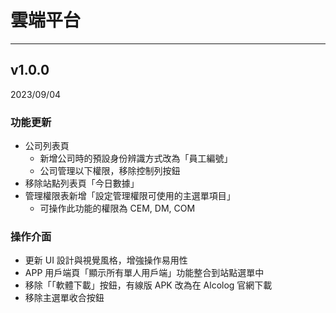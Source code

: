 # 雲端平台

---

## v1.0.0

2023/09/04

### 功能更新

* 公司列表頁
	* 新增公司時的預設身份辨識方式改為「員工編號」
	* 公司管理以下權限，移除控制列按鈕
* 移除站點列表頁「今日數據」
* 管理權限表新增「設定管理權限可使用的主選單項目」
	* 可操作此功能的權限為 CEM, DM, COM

### 操作介面

* 更新 UI 設計與視覺風格，增強操作易用性
* APP 用戶端頁「顯示所有單人用戶端」功能整合到站點選單中
* 移除「「軟體下載」按鈕，有線版 APK 改為在 Alcolog 官網下載
* 移除主選單收合按鈕
